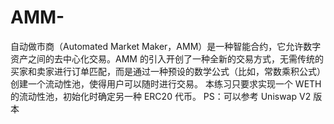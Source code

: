# AMM-
自动做市商（Automated Market Maker，AMM）是一种智能合约，它允许数字资产之间的去中心化交易。AMM 的引入开创了一种全新的交易方式，无需传统的买家和卖家进行订单匹配，而是通过一种预设的数学公式（比如，常数乘积公式）创建一个流动性池，使得用户可以随时进行交易。  本练习只要求实现一个 WETH 的流动性池，初始化时确定另一种 ERC20 代币。  PS：可以参考 Uniswap V2 版本
